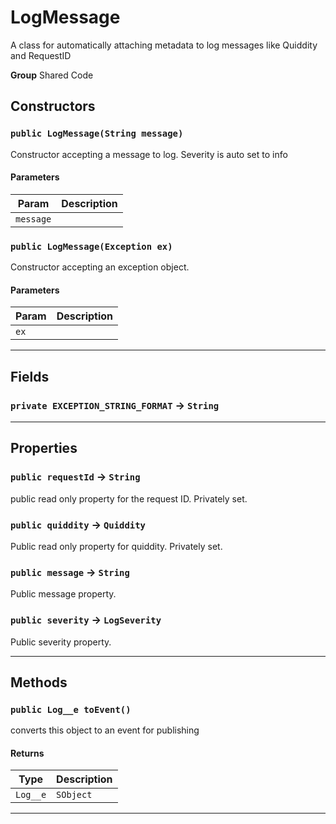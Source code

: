 # LogMessage

A class for automatically attaching metadata to log messages
like Quiddity and RequestID


**Group** Shared Code

## Constructors
### `public LogMessage(String message)`

Constructor accepting a message to log.
Severity is auto set to info

#### Parameters

|Param|Description|
|---|---|
|`message`||

### `public LogMessage(Exception ex)`

Constructor accepting an exception object.

#### Parameters

|Param|Description|
|---|---|
|`ex`||

---
## Fields

### `private EXCEPTION_STRING_FORMAT` → `String`


---
## Properties

### `public requestId` → `String`


public read only property for the request ID. Privately set.

### `public quiddity` → `Quiddity`


Public read only property for quiddity. Privately set.

### `public message` → `String`


Public message property.

### `public severity` → `LogSeverity`


Public severity property.

---
## Methods
### `public Log__e toEvent()`

converts this object to an event for publishing

#### Returns

|Type|Description|
|---|---|
|`Log__e`|`SObject`|

---

